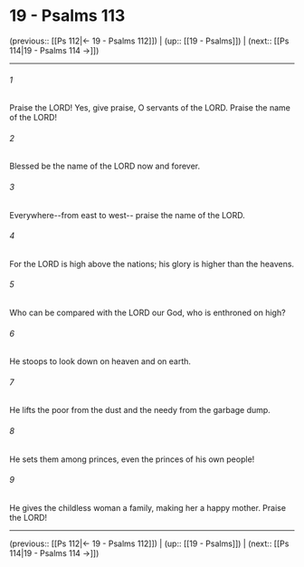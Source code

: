 # 19 - Psalms 113

(previous:: [[Ps 112|← 19 - Psalms 112]]) | (up:: [[19 - Psalms]]) | (next:: [[Ps 114|19 - Psalms 114 →]])

***


###### 1 
Praise the LORD! Yes, give praise, O servants of the LORD. Praise the name of the LORD! 

###### 2 
Blessed be the name of the LORD now and forever. 

###### 3 
Everywhere--from east to west-- praise the name of the LORD. 

###### 4 
For the LORD is high above the nations; his glory is higher than the heavens. 

###### 5 
Who can be compared with the LORD our God, who is enthroned on high? 

###### 6 
He stoops to look down on heaven and on earth. 

###### 7 
He lifts the poor from the dust and the needy from the garbage dump. 

###### 8 
He sets them among princes, even the princes of his own people! 

###### 9 
He gives the childless woman a family, making her a happy mother. Praise the LORD!

***

(previous:: [[Ps 112|← 19 - Psalms 112]]) | (up:: [[19 - Psalms]]) | (next:: [[Ps 114|19 - Psalms 114 →]])
